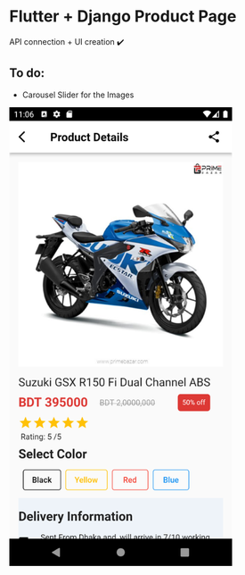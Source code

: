 # Flutter + Django Product Page

API connection + UI creation :heavy_check_mark:

## To do:
* Carousel Slider for the Images

<img src="./images/1.png" width="400px"/>
<img src="./images/2.png" width="400px/>